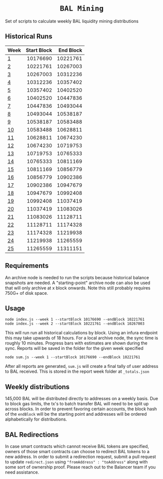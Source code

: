 <h1 align=center><code>BAL Mining</code></h1>

Set of scripts to calculate weekly BAL liquidity mining distributions

## Historical Runs

| Week                           | Start Block | End Block |
| :----------------------------- | ----------: | --------: |
| [1](/reports/1/_totals.json)   |    10176690 |  10221761 |
| [2](/reports/2/_totals.json)   |    10221761 |  10267003 |
| [3](/reports/3/_totals.json)   |    10267003 |  10312236 |
| [4](/reports/4/_totals.json)   |    10312236 |  10357402 |
| [5](/reports/5/_totals.json)   |    10357402 |  10402520 |
| [6](/reports/6/_totals.json)   |    10402520 |  10447836 |
| [7](/reports/7/_totals.json)   |    10447836 |  10493044 |
| [8](/reports/8/_totals.json)   |    10493044 |  10538187 |
| [9](/reports/9/_totals.json)   |    10538187 |  10583488 |
| [10](/reports/10/_totals.json) |    10583488 |  10628811 |
| [11](/reports/11/_totals.json) |    10628811 |  10674230 |
| [12](/reports/12/_totals.json) |    10674230 |  10719753 |
| [13](/reports/13/_totals.json) |    10719753 |  10765333 |
| [14](/reports/14/_totals.json) |    10765333 |  10811169 |
| [15](/reports/15/_totals.json) |    10811169 |  10856779 |
| [16](/reports/16/_totals.json) |    10856779 |  10902386 |
| [17](/reports/17/_totals.json) |    10902386 |  10947679 |
| [18](/reports/18/_totals.json) |    10947679 |  10992408 |
| [19](/reports/19/_totals.json) |    10992408 |  11037419 |
| [20](/reports/20/_totals.json) |    11037419 |  11083026 |
| [21](/reports/21/_totals.json) |    11083026 |  11128711 |
| [22](/reports/22/_totals.json) |    11128711 |  11174328 |
| [23](/reports/23/_totals.json) |    11174328 |  11219938 |
| [24](/reports/24/_totals.json) |    11219938 |  11265559 |
| [25](/reports/25/_totals.json) |    11265559 |  11311151 |

## Requirements

An archive node is needed to run the scripts because historical balance snapshots are needed. A "starting-point" archive node can also be used that will only archive at x block onwards. Note this still probably requires 750G+ of disk space.

## Usage

```
node index.js --week 1 --startBlock 10176690 --endBlock 10221761
node index.js --week 2 --startBlock 10221761 --endBlock 10267003
```

This will run run all historical calculations by block. Using an infura endpoint this may take upwards of 18 hours. For a local archive node, the sync time is roughly 10 minutes. Progress bars with estimates are shown during the sync. Reports will be saved in the folder for the given week specified

```
node sum.js --week 1 --startBlock 10176690 --endBlock 10221761
```

After all reports are generated, `sum.js` will create a final tally of user address to BAL received. This is stored in the report week folder at `_totals.json`

## Weekly distributions

145,000 BAL will be distributed directly to addresses on a weekly basis. Due to block gas limits, the tx's to batch transfer BAL will need to be split up across blocks. In order to prevent favoring certain accounts, the block hash of the `endBlock` will be the starting point and addresses will be ordered alphabetically for distributions.

## BAL Redirections

In case smart contracts which cannot receive BAL tokens are specified, owners of those smart contracts can choose to redirect BAL tokens to a new address. In order to submit a redirection request, submit a pull request to update `redirect.json` using `"fromAddress" : "toAddress"` along with some sort of ownership proof. Please reach out to the Balancer team if you need assistance.
